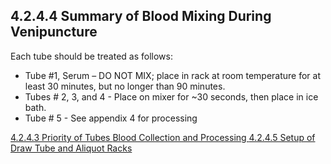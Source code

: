 ## 4.2.4.4 Summary of Blood Mixing During Venipuncture

Each tube should be treated as follows:

 * Tube #1, Serum – DO NOT MIX; place in rack at room temperature for at least 30 minutes, but no longer than 90 minutes.
 * Tubes # 2, 3, and 4 - Place on mixer for ~30 seconds, then place in ice bath.
 * Tube # 5 - See appendix 4 for processing


<div class="center">
<div class="btn-group">
  <a href=":pages_path:/manuals/blood-collection-processing/4-02-04-03-priority-of-tubes.md" class="btn btn-default">
    <span class="glyphicon glyphicon-chevron-left"></span>
    4.2.4.3 Priority of Tubes
  </a>

  <a href=":pages_path:/manuals/blood-collection-processing" class="btn btn-default">
    <span class="glyphicon glyphicon-chevron-up"></span>
    Blood Collection and Processing
  </a>

  <a href=":pages_path:/manuals/blood-collection-processing/4-02-04-05-set-up-of-draw-tube.md" class="btn btn-success">
    4.2.4.5 Setup of Draw Tube and Aliquot Racks
    <span class="glyphicon glyphicon-chevron-right"></span>
  </a>
</div>
</div>